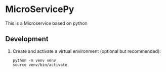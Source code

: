 # MicroServicePy

This is a Microservice based on python

## Development

1. Create and activate a virtual environment (optional but recommended):

   ```shell
   python -m venv venv
   source venv/bin/activate
   ```
